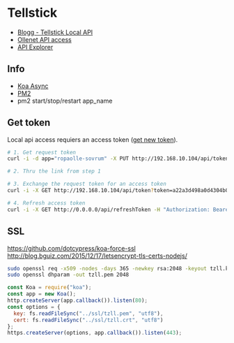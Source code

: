 # Tellstick

* [Blogg - Tellstick Local API](http://developer.telldus.com/blog/2016/05/24/local-api-for-tellstick-znet-lite-beta-now-in-public-beta)
* [Ollenet API access](http://192.168.10.104/api)
* [API Explorer](http://api.telldus.com/explore/index)

## Info

* [Koa Async](https://medium.com/ninjadevs/node-7-6-koa-2-asynchronous-flow-control-made-right-b0d41c6ba570)
* [PM2](https://www.digitalocean.com/community/tutorials/how-to-set-up-a-node-js-application-for-production-on-ubuntu-16-04)
* pm2 start/stop/restart app_name

## Get token

Local api access requiers an access token ([get new token](http://api.telldus.net/localapi/api.html)).

```bash
# 1. Get request token
curl -i -d app="ropaolle-sovrum" -X PUT http://192.168.10.104/api/token

# 2. Thru the link from step 1

# 3. Exchange the request token for an access token
curl -i -X GET http://192.168.10.104/api/token?token=a22a3d498a0d4304b09bf2f2dc7c61b4

# 4. Refresh access token
curl -i -X GET http://0.0.0.0/api/refreshToken -H "Authorization: Bearer eyJhbGciOiJIUzI1NiIsInR5cCI6IkpXVCIsImF1ZCI6IkV4YW1wbGUgYXBwIiwiZXhwIjoxNDUyOTUxNTYyfQ.eyJyZW5ldyI6dHJ1ZSwidHRsIjo4NjQwMH0.HeqoFM6-K5IuQa08Zr9HM9V2TKGRI9VxXlgdsutP7sg"
```

## SSL

https://github.com/dotcypress/koa-force-ssl
http://blog.bguiz.com/2015/12/17/letsencrypt-tls-certs-nodejs/

```bash
sudo openssl req -x509 -nodes -days 365 -newkey rsa:2048 -keyout tzll.key -out tzll.crt
sudo openssl dhparam -out tzll.pem 2048
```

```js
const Koa = require("koa");
const app = new Koa();
http.createServer(app.callback()).listen(80);
const options = {
  key: fs.readFileSync("../ssl/tzll.pem", "utf8"),
  cert: fs.readFileSync("../ssl/tzll.crt", "utf8")
};
https.createServer(options, app.callback()).listen(443);
```
